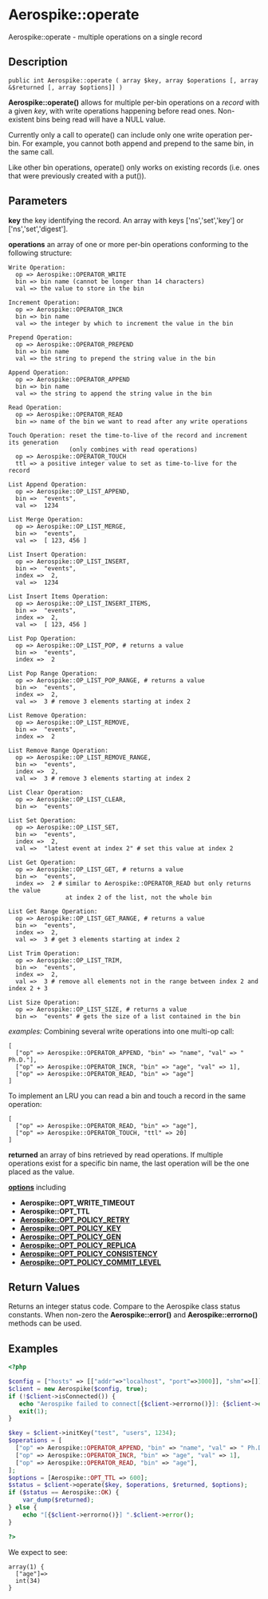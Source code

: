 
# Aerospike::operate

Aerospike::operate - multiple operations on a single record

## Description

```
public int Aerospike::operate ( array $key, array $operations [, array &$returned [, array $options]] )
```

**Aerospike::operate()** allows for multiple per-bin operations on a *record*
with a given *key*, with write operations happening before read ones.
Non-existent bins being read will have a NULL value.

Currently only a call to operate() can include only one write operation per-bin.
For example, you cannot both append and prepend to the same bin, in the same
call.

Like other bin operations, operate() only works on existing records
(i.e. ones that were previously created with a put()).

## Parameters

**key** the key identifying the record. An array with keys ['ns','set','key'] or ['ns','set','digest'].

**operations** an array of one or more per-bin operations conforming
to the following structure:
```
Write Operation:
  op => Aerospike::OPERATOR_WRITE
  bin => bin name (cannot be longer than 14 characters)
  val => the value to store in the bin

Increment Operation:
  op => Aerospike::OPERATOR_INCR
  bin => bin name
  val => the integer by which to increment the value in the bin

Prepend Operation:
  op => Aerospike::OPERATOR_PREPEND
  bin => bin name
  val => the string to prepend the string value in the bin

Append Operation:
  op => Aerospike::OPERATOR_APPEND
  bin => bin name
  val => the string to append the string value in the bin

Read Operation:
  op => Aerospike::OPERATOR_READ
  bin => name of the bin we want to read after any write operations

Touch Operation: reset the time-to-live of the record and increment its generation
                 (only combines with read operations)
  op => Aerospike::OPERATOR_TOUCH
  ttl => a positive integer value to set as time-to-live for the record

List Append Operation:
  op => Aerospike::OP_LIST_APPEND,
  bin =>  "events",
  val =>  1234

List Merge Operation:
  op => Aerospike::OP_LIST_MERGE,
  bin =>  "events",
  val =>  [ 123, 456 ]

List Insert Operation:
  op => Aerospike::OP_LIST_INSERT,
  bin =>  "events",
  index =>  2,
  val =>  1234

List Insert Items Operation:
  op => Aerospike::OP_LIST_INSERT_ITEMS,
  bin =>  "events",
  index =>  2,
  val =>  [ 123, 456 ]

List Pop Operation:
  op => Aerospike::OP_LIST_POP, # returns a value
  bin =>  "events",
  index =>  2

List Pop Range Operation:
  op => Aerospike::OP_LIST_POP_RANGE, # returns a value
  bin =>  "events",
  index =>  2,
  val =>  3 # remove 3 elements starting at index 2

List Remove Operation:
  op => Aerospike::OP_LIST_REMOVE,
  bin =>  "events",
  index =>  2

List Remove Range Operation:
  op => Aerospike::OP_LIST_REMOVE_RANGE,
  bin =>  "events",
  index =>  2,
  val =>  3 # remove 3 elements starting at index 2

List Clear Operation:
  op => Aerospike::OP_LIST_CLEAR,
  bin =>  "events"

List Set Operation:
  op => Aerospike::OP_LIST_SET,
  bin =>  "events",
  index =>  2,
  val =>  "latest event at index 2" # set this value at index 2

List Get Operation:
  op => Aerospike::OP_LIST_GET, # returns a value
  bin =>  "events",
  index =>  2 # similar to Aerospike::OPERATOR_READ but only returns the value
                at index 2 of the list, not the whole bin

List Get Range Operation:
  op => Aerospike::OP_LIST_GET_RANGE, # returns a value
  bin =>  "events",
  index =>  2,
  val =>  3 # get 3 elements starting at index 2

List Trim Operation:
  op => Aerospike::OP_LIST_TRIM,
  bin =>  "events",
  index =>  2,
  val =>  3 # remove all elements not in the range between index 2 and index 2 + 3

List Size Operation:
  op => Aerospike::OP_LIST_SIZE, # returns a value
  bin =>  "events" # gets the size of a list contained in the bin

```
*examples:*
Combining several write operations into one multi-op call:
```
[
  ["op" => Aerospike::OPERATOR_APPEND, "bin" => "name", "val" => " Ph.D."],
  ["op" => Aerospike::OPERATOR_INCR, "bin" => "age", "val" => 1],
  ["op" => Aerospike::OPERATOR_READ, "bin" => "age"]
]
```
To implement an LRU you can read a bin and touch a record in the same
operation:
```
[
  ["op" => Aerospike::OPERATOR_READ, "bin" => "age"],
  ["op" => Aerospike::OPERATOR_TOUCH, "ttl" => 20]
]
```

**returned** an array of bins retrieved by read operations. If multiple operations exist for a specific bin name, the last operation will be the one placed as the value.

**[options](aerospike.md)** including
- **Aerospike::OPT_WRITE_TIMEOUT**
- **Aerospike::OPT_TTL**
- **[Aerospike::OPT_POLICY_RETRY](http://www.aerospike.com/apidocs/c/db/d65/group__client__policies.html#gaa9730980a8b0eda8ab936a48009a6718)**
- **[Aerospike::OPT_POLICY_KEY](http://www.aerospike.com/apidocs/c/db/d65/group__client__policies.html#gaa9c8a79b2ab9d3812876c3ec5d1d50ec)**
- **[Aerospike::OPT_POLICY_GEN](http://www.aerospike.com/apidocs/c/db/d65/group__client__policies.html#ga38c1a40903e463e5d0af0141e8c64061)**
- **[Aerospike::OPT_POLICY_REPLICA](http://www.aerospike.com/apidocs/c/db/d65/group__client__policies.html#gabce1fb468ee9cbfe54b7ab834cec79ab)**
- **[Aerospike::OPT_POLICY_CONSISTENCY](http://www.aerospike.com/apidocs/c/db/d65/group__client__policies.html#ga34dbe8d01c941be845145af643f9b5ab)**
- **[Aerospike::OPT_POLICY_COMMIT_LEVEL](http://www.aerospike.com/apidocs/c/db/d65/group__client__policies.html#ga17faf52aeb845998e14ba0f3745e8f23)**

## Return Values

Returns an integer status code.  Compare to the Aerospike class status
constants.  When non-zero the **Aerospike::error()** and
**Aerospike::errorno()** methods can be used.

## Examples

```php
<?php

$config = ["hosts" => [["addr"=>"localhost", "port"=>3000]], "shm"=>[]];
$client = new Aerospike($config, true);
if (!$client->isConnected()) {
   echo "Aerospike failed to connect[{$client->errorno()}]: {$client->error()}\n";
   exit(1);
}

$key = $client->initKey("test", "users", 1234);
$operations = [
  ["op" => Aerospike::OPERATOR_APPEND, "bin" => "name", "val" => " Ph.D."],
  ["op" => Aerospike::OPERATOR_INCR, "bin" => "age", "val" => 1],
  ["op" => Aerospike::OPERATOR_READ, "bin" => "age"],
];
$options = [Aerospike::OPT_TTL => 600];
$status = $client->operate($key, $operations, $returned, $options);
if ($status == Aerospike::OK) {
    var_dump($returned);
} else {
    echo "[{$client->errorno()}] ".$client->error();
}

?>
```

We expect to see:

```
array(1) {
  ["age"]=>
  int(34)
}
```

